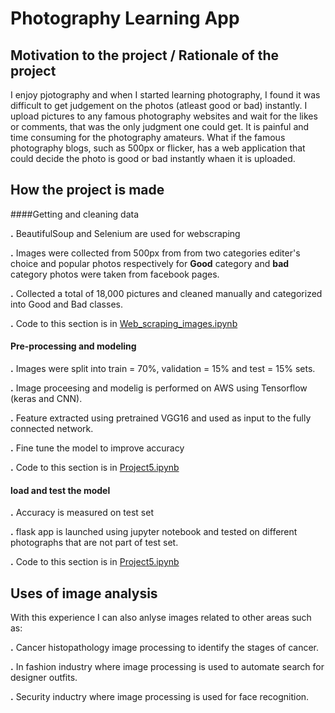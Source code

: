 # Photography Learning App

## Motivation to the project / Rationale of the project

I enjoy pjotography and when I started learning photography, I found it was difficult to get judgement on the  photos (atleast good or bad) instantly. I upload pictures to any famous photography websites and wait for the likes or comments, that was the only judgment one could get. It is painful  and time consuming for the photography amateurs. What if the famous photography blogs, such as 500px or flicker, has a web application that could decide the photo is good or bad instantly whaen it is uploaded.

## How the project is made

####Getting and cleaning  data

**.** BeautifulSoup and Selenium are used for webscraping

**.** Images were collected from 500px from from two categories editer's choice and popular photos respectively for **Good** category and **bad** category photos were taken from facebook pages. 

**.** Collected a total of 18,000 pictures and cleaned manually and categorized into Good and Bad classes.

**.** Code to this section is in [Web_scraping_images.ipynb](http://localhost:8888/notebooks/swarna-DS/Metis/Metis_BC/Challenges/Project5/Project5_github/Web_scraping_images.ipynb) 

#### Pre-processing and modeling

**.** Images were split into train = 70%, validation = 15% and test = 15% sets.

**.** Image proceesing and modelig is performed  on AWS using Tensorflow (keras and CNN).

**.** Feature extracted using pretrained VGG16 and used as input to the fully connected network.

**.** Fine tune the model to improve accuracy

**.** Code to this section is in [Project5.ipynb](http://localhost:8888/notebooks/swarna-DS/Metis/Metis_BC/Challenges/Project5/Project5_Metis/Project5.ipynb)

#### load and test the model

**.** Accuracy is measured on test set 

**.** flask app is  launched using jupyter notebook and tested on different photographs that are not part of test set.

**.** Code to this section is in [Project5.ipynb](http://localhost:8888/notebooks/swarna-DS/Metis/Metis_BC/Challenges/Project5/Project5_Metis/Project5.ipynb)

## Uses of image analysis

With this experience I can also anlyse images related to other areas such as:

**.** Cancer histopathology image processing to identify the stages of cancer.

**.** In fashion industry  where image processing is used to automate search for designer outfits.

**.** Security inductry where image processing is used for face recognition.






